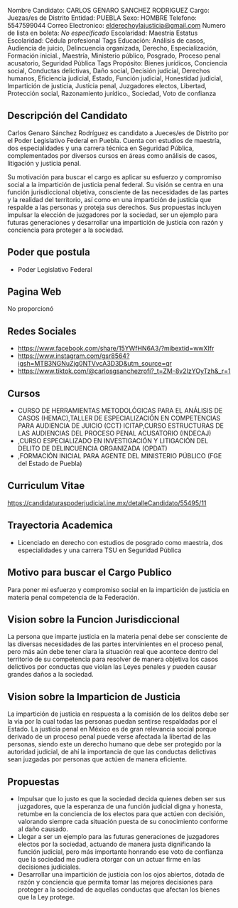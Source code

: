 Nombre Candidato: CARLOS GENARO SANCHEZ RODRIGUEZ
Cargo: Juezas/es de Distrito
Entidad: PUEBLA
Sexo: HOMBRE
Telefono: 5547599044
Correo Electronico: elderechoylajusticia@gmail.com
Numero de lista en boleta: *No especificado*
Escolaridad: Maestría
Estatus Escolaridad: Cédula profesional
Tags Educación: Análisis de casos, Audiencia de juicio, Delincuencia organizada, Derecho, Especialización, Formación inicial., Maestría, Ministerio público, Posgrado, Proceso penal acusatorio, Seguridad Pública
Tags Propósito: Bienes jurídicos, Conciencia social, Conductas delictivas, Daño social, Decisión judicial, Derechos humanos, Eficiencia judicial, Estado, Función judicial, Honestidad judicial, Impartición de justicia, Justicia penal, Juzgadores electos, Libertad, Protección social, Razonamiento jurídico., Sociedad, Voto de confianza


## Descripción del Candidato 

Carlos Genaro Sánchez Rodríguez es candidato a Jueces/es de Distrito por el Poder Legislativo Federal en Puebla. Cuenta con estudios de maestría, dos especialidades y una carrera técnica en Seguridad Pública, complementados por diversos cursos en áreas como análisis de casos, litigación y justicia penal. 

Su motivación para buscar el cargo es aplicar su esfuerzo y compromiso social a la impartición de justicia penal federal. Su visión se centra en una función jurisdiccional objetiva, consciente de las necesidades de las partes y la realidad del territorio, así como en una impartición de justicia que respalde a las personas y proteja sus derechos. Sus propuestas incluyen impulsar la elección de juzgadores por la sociedad, ser un ejemplo para futuras generaciones y desarrollar una impartición de justicia con razón y conciencia para proteger a la sociedad.


## Poder que postula

- Poder Legislativo Federal


## Pagina Web

No proporcionó


## Redes Sociales

- https://www.facebook.com/share/15YWfHN6A3/?mibextid=wwXIfr
- https://www.instagram.com/gsr8564?igsh=MTB3NGNuZjg0NTVvcA3D3D&utm_source=qr
- https://www.tiktok.com/@carlosgsanchezrofi?_t=ZM-8v2IzYOyTzh&_r=1


## Cursos

- CURSO DE HERRAMIENTAS METODOLÓGICAS PARA EL ANÁLISIS DE CASOS (HEMAC),TALLER DE ESPECIALIZACIÓN EN COMPETENCIAS PARA AUDIENCIA DE JUICIO (CCT) ICITAP,CURSO ESTRUCTURAS DE LAS AUDIENCIAS DEL PROCESO PENAL ACUSATORIO (INDECAJ)
- ,CURSO ESPECIALIZADO EN INVESTIGACIÓN Y LITIGACIÓN DEL DELITO DE DELINCUENCIA ORGANIZADA (OPDAT)
- ,FORMACIÓN INICIAL PARA AGENTE DEL MINISTERIO PÚBLICO (FGE del Estado de Puebla)


## Curriculum Vitae

https://candidaturaspoderjudicial.ine.mx/detalleCandidato/55495/11


## Trayectoria Academica

- Licenciado en derecho con estudios de posgrado como maestría, dos especialidades y una carrera TSU en Seguridad Pública


## Motivo para buscar el Cargo Publico

Para poner mi esfuerzo y compromiso social en la impartición de justicia en materia penal competencia de la Federación.


## Vision sobre la Funcion Jurisdiccional

La persona que imparte justicia en la materia penal debe ser consciente de las diversas necesidades de las partes intervinientes en el proceso penal, pero más aún debe tener clara la situación real que acontece dentro del territorio de su competencia para resolver de manera objetiva los casos delictivos por conductas que violan las Leyes penales y pueden causar grandes daños a la sociedad.


## Vision sobre la Imparticion de Justicia

La impartición de justicia en respuesta a la comisión de los delitos debe ser la vía por la cual todas las personas puedan sentirse respaldadas por el Estado. La justicia penal en México es de gran relevancia social porque derivado de un proceso penal puede verse afectada la libertad de las personas, siendo este un derecho humano que debe ser protegido por la autoridad judicial, de ahí la importancia de que las conductas delictivas sean juzgadas por personas que actúen de manera eficiente.


## Propuestas

- Impulsar que lo justo es que la sociedad decida quienes deben ser sus juzgadores, que la esperanza de una función judicial digna y honesta, retumbe en la conciencia de los electos para que actúen con decisión, valorando siempre cada situación puesta de su conocimiento conforme al daño causado.
- Llegar a ser un ejemplo para las futuras generaciones de juzgadores electos por la sociedad, actuando de manera justa dignificando la función judicial, pero más importante honrando ese voto de confianza que la sociedad me pudiera otorgar con un actuar firme en las decisiones judiciales.
- Desarrollar una impartición de justicia con los ojos abiertos, dotada de razón y conciencia que permita tomar las mejores decisiones para proteger a la sociedad de aquellas conductas que afectan los bienes que la Ley protege.

